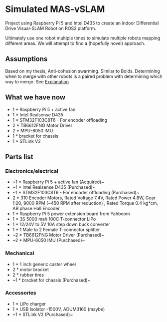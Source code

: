 # Simulated MAS-vSLAM

Project using Raspberry Pi 5 and Intel D435 to create an indoor Differential Drive Visual-SLAM Robot on ROS2 platform.

Ultimately use one robot multiple times to simulate multiple robots mapping different areas. We will attempt to find a (hopefully novel) approach.

## Assumptions
Based on my thesis, Anti-cohesion swarming. Similar to Boids.
Determining when to merge with other robots is a paired problem with determining which way to merge.
See [Explanation](IDEA.md)

## What we have now
- 1 * Raspberry Pi 5 + active fan
- 1 * Intel Realsense D435
- 1 * STM32F103C8T6 - For encoder offloading
- 2 * TB6612FNG Motor Driver
- 2 * MPU-6050 IMU
- 1 * bracket for chassis
- 1 * STLink V2

## Parts list
### Electronics/electrical
- ~1 * Raspberry Pi 5 + active fan (Acquired)~
- ~1 * Intel Realsense D435 (Purchased)~
- ~1 * STM32F103C8T6 - For encoder offloading (Purchased)~
- 2 * 310 Encoder Motors, Rated Voltage 7.4V, Rated Power 4.8W, Gear 1:20, 9000 RPM (~450 RPM after reduction) , Rated Torque 0.4 kg*cm, AB phase Hall Encoder
- 1 * Raspberry Pi 5 power extension board from Yahboom
- 1 * 3S 5000 mah 100C T-connector LiPo
- 1 * 12/24V to 5V 10A step down buck converter
- 1 * 1 Male to 2 Female T-connector splitter
- ~2 * TB6612FNG Motor Driver (Purchased)~
- ~2 * MPU-6050 IMU (Purchased)~

### Mechanical
- 1 * 1 inch generic caster wheel
- 2 * motor bracket
- 2 * rubber tires
- ~1 * bracket for chassis (Purchased)~

### Accessories
- 1 * LiPo charger
- 1 * USB Isolator -1500V, ADUM3160 (maybe)
- ~1 * STLink V2 (Purchased)~
